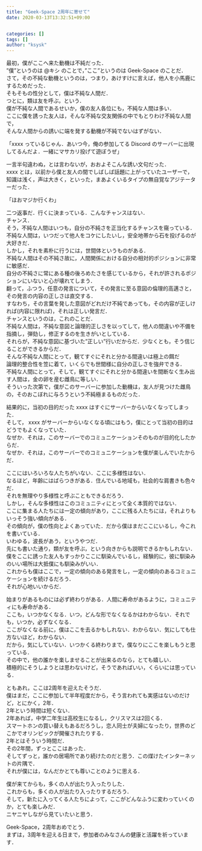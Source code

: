 ```yaml
---
title: "Geek-Space 2周年に寄せて"
date: 2020-03-13T13:32:51+09:00


categories: []
tags: []
author: "ksysk"
---
```


最初，僕がここへ来た動機は不純だった．  
”僕”というのは @キシ のことで，”ここ”というのは Geek-Space のことだ．  
さて，その不純な動機というのは，つまり，あけすけに言えば，他人を小馬鹿にするためだった．  
そもそもの性分として，僕は不純な人間だ．  
つとに，類は友を呼ぶ，という．  
僕が不純な人間であるせいか，僕の友人各位にも，不純な人間は多い．  
ここに僕を誘った友人は，そんな不純な交友関係の中でもとりわけ不純な人間で，  
そんな人間からの誘いに端を発する動機が不純でないはずがない．  
  
「xxxx っているじゃん．あいつ今，俺の参加してる Discord のサーバーに出現してるんだよ．一緒にマサカリ投げて遊ぼうぜ」  
  
一言半句違わぬ，とは言わないが，おおよそこんな誘い文句だった．  
xxxx とは，以前から僕と友人の間でしばしば話題に上がっていたユーザーで，  
知識は浅く，声は大きく，といった，まあよくいるタイプの無自覚なアジテーターだった．  
  
「ほおマジか行くわ」  
  
二つ返事だ．行くに決まっている．こんなチャンスはない．  
チャンス．  
そう，不純な人間はいつも，自分の不純さを正当化するチャンスを窺っている．  
不純な人間は，いつだって他人をコケにしたいし，安全地帯から石を投げるのが大好きだ．  
しかし，それを素朴に行うには，世間体というものがある．  
不純な人間はその不純さ故に，人間関係における自分の相対的ポジションに非常に敏感だ．  
自分の不純さに常にある種の後ろめたさを感じているから，それが許されるポジションにいないと心が壊れてしまう．  
翻って，ふつう，任意の発言について，その発言に至る意図の倫理的高邁さと，その発言の内容の正しさは直交する．  
すなわち，その言葉を発した意図がどれだけ不純であっても，その内容が正しければ(内容に限れば)，それは正しい発言だ．  
チャンスというのは，これのことだ．  
不純な人間は，不純な意図と論理的正しさを以ってして，他人の間違いや不備を指摘し，弾劾し，修正するのを生きがいとしている．  
それらが，不純な意図に基づいた”正しい”行いだからだ．少なくとも，そう信じることができるからだ．  
そんな不純な人間にとって，観てすぐにそれと分かる間違いは極上の餌だ  
論理的整合性を笠に着て，いくらでも世間様に自分の正しさを強弁できる．  
不純な人間にとって，そして，観てすぐにそれと分かる間違いを間断なく生み出す人間は，金の卵を産む雌鳥に等しい．  
そういった次第で，僕がこのサーバーに参加した動機は，友人が見つけた雌鳥の，そのおこぼれに与ろうという不純極まるものだった．  
  
結果的に，当初の目的だった xxxx はすぐにサーバーからいなくなってしまった．  
そして， xxxx がサーバーからいなくなる頃にはもう，僕にとって当初の目的はどうでもよくなっていた．  
なぜか．それは，このサーバーでのコミュニケーションそのものが目的化したからだ．  
なぜか．それは，このサーバーでのコミュニケーションを僕が楽しんでいたからだ．  
  
ここにはいろいろな人たちがいない．ここに多様性はない．  
なるほど，年齢にはばらつきがある．住んでいる地域も，社会的な肩書きも色々だ．  
それを無理やり多様性と呼ぶこともできるだろう．  
しかし，そんな多様性はこのコミュニティにとって全く本質的ではない．  
ここに集まる人たちには一定の傾向があり，ここに残る人たちには，それよりもいっそう強い傾向がある．  
その傾向が，僕の性向とよくあっていた．だから僕はまだここにいるし，今これを書いている．  
いわゆる，波長があう，というやつだ．  
先にも書いた通り，類が友を呼ぶ，という向きからも説明できるかもしれない．  
僕をここに誘った友人もすっかりここに馴染んでいるし，経験的に，彼に馴染みのいい場所は大抵僕にも馴染みがいい．  
これからも僕はここで，一定の傾向のある発言をし，一定の傾向のあるコミュニケーションを続けるだろう．  
それが心地いいからだ．  
  
始まりがあるものには必ず終わりがある．人間に寿命があるように，コミュニティにも寿命がある．  
ここも，いつかなくなる．いつ，どんな形でなくなるかはわからない．それでも，いつか，必ずなくなる．  
ここがなくなる前に，僕はここを去るかもしれない．わからない．気にしても仕方ないほど，わからない．  
だから，気にしていない．いつかくる終わりまで，僕なりにここを楽しもうと思っている．  
その中で，他の誰かを楽しませることが出来るのなら，とても嬉しい．  
積極的にそうしようとは思わないけど，そうであればいい，くらいには思っている．  
  
ともあれ，ここは2周年を迎えたそうだ．  
僕はまだ，ここに参加して半年程度だから，そう言われても実感はないのだけど，とにかく，2年．  
2年という時間は短くない．  
2年あれば，中学二年生は高校生になるし，クリスマスは2回くる．  
スマートホンの買い替えもあるだろうし，恋人同士が夫婦になったり，世界のどこかでオリンピックが開催されたりする．  
2年とはそういう時間だ．  
その2年間，ずっとここはあった．  
そしてずっと，誰かの居場所であり続けたのだと思う．この煤けたインターネットの片隅で．  
それが僕には，なんだかとても尊いことのように思える．  

僕が来てからも，多くの人が出たり入ったりした．  
これからも，多くの人が出たり入ったりするだろう．  
そして，新たに入ってくる人たちによって，ここがどんなふうに変わっていくのか，とても楽しみだ．  
ニヤニヤしながら見ていたいと思う．  
  
Geek-Space，2周年おめでとう．  
まずは，3周年を迎える日まで，参加者のみなさんの健康と活躍を祈っています．  
